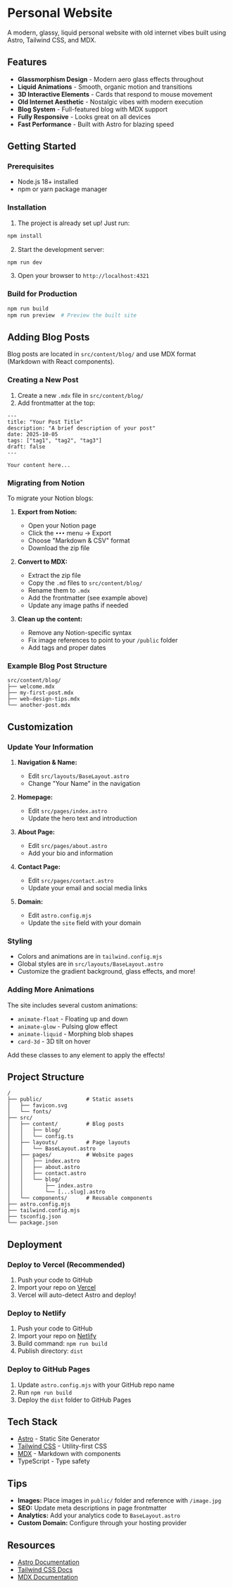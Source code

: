 # Personal Website

A modern, glassy, liquid personal website with old internet vibes built using Astro, Tailwind CSS, and MDX.

## Features

- **Glassmorphism Design** - Modern aero glass effects throughout
- **Liquid Animations** - Smooth, organic motion and transitions
- **3D Interactive Elements** - Cards that respond to mouse movement
- **Old Internet Aesthetic** - Nostalgic vibes with modern execution
- **Blog System** - Full-featured blog with MDX support
- **Fully Responsive** - Looks great on all devices
- **Fast Performance** - Built with Astro for blazing speed

## Getting Started

### Prerequisites

- Node.js 18+ installed
- npm or yarn package manager

### Installation

1. The project is already set up! Just run:

```bash
npm install
```

2. Start the development server:

```bash
npm run dev
```

3. Open your browser to `http://localhost:4321`

### Build for Production

```bash
npm run build
npm run preview  # Preview the built site
```

## Adding Blog Posts

Blog posts are located in `src/content/blog/` and use MDX format (Markdown with React components).

### Creating a New Post

1. Create a new `.mdx` file in `src/content/blog/`
2. Add frontmatter at the top:

```mdx
---
title: "Your Post Title"
description: "A brief description of your post"
date: 2025-10-05
tags: ["tag1", "tag2", "tag3"]
draft: false
---

Your content here...
```

### Migrating from Notion

To migrate your Notion blogs:

1. **Export from Notion:**
   - Open your Notion page
   - Click the `•••` menu → Export
   - Choose "Markdown & CSV" format
   - Download the zip file

2. **Convert to MDX:**
   - Extract the zip file
   - Copy the `.md` files to `src/content/blog/`
   - Rename them to `.mdx`
   - Add the frontmatter (see example above)
   - Update any image paths if needed

3. **Clean up the content:**
   - Remove any Notion-specific syntax
   - Fix image references to point to your `/public` folder
   - Add tags and proper dates

### Example Blog Post Structure

```
src/content/blog/
├── welcome.mdx
├── my-first-post.mdx
├── web-design-tips.mdx
└── another-post.mdx
```

## Customization

### Update Your Information

1. **Navigation & Name:**
   - Edit `src/layouts/BaseLayout.astro`
   - Change "Your Name" in the navigation

2. **Homepage:**
   - Edit `src/pages/index.astro`
   - Update the hero text and introduction

3. **About Page:**
   - Edit `src/pages/about.astro`
   - Add your bio and information

4. **Contact Page:**
   - Edit `src/pages/contact.astro`
   - Update your email and social media links

5. **Domain:**
   - Edit `astro.config.mjs`
   - Update the `site` field with your domain

### Styling

- Colors and animations are in `tailwind.config.mjs`
- Global styles are in `src/layouts/BaseLayout.astro`
- Customize the gradient background, glass effects, and more!

### Adding More Animations

The site includes several custom animations:
- `animate-float` - Floating up and down
- `animate-glow` - Pulsing glow effect
- `animate-liquid` - Morphing blob shapes
- `card-3d` - 3D tilt on hover

Add these classes to any element to apply the effects!

## Project Structure

```
/
├── public/              # Static assets
│   ├── favicon.svg
│   └── fonts/
├── src/
│   ├── content/         # Blog posts
│   │   ├── blog/
│   │   └── config.ts
│   ├── layouts/         # Page layouts
│   │   └── BaseLayout.astro
│   ├── pages/           # Website pages
│   │   ├── index.astro
│   │   ├── about.astro
│   │   ├── contact.astro
│   │   └── blog/
│   │       ├── index.astro
│   │       └── [...slug].astro
│   └── components/      # Reusable components
├── astro.config.mjs
├── tailwind.config.mjs
├── tsconfig.json
└── package.json
```

## Deployment

### Deploy to Vercel (Recommended)

1. Push your code to GitHub
2. Import your repo on [Vercel](https://vercel.com)
3. Vercel will auto-detect Astro and deploy!

### Deploy to Netlify

1. Push your code to GitHub
2. Import your repo on [Netlify](https://netlify.com)
3. Build command: `npm run build`
4. Publish directory: `dist`

### Deploy to GitHub Pages

1. Update `astro.config.mjs` with your GitHub repo name
2. Run `npm run build`
3. Deploy the `dist` folder to GitHub Pages

## Tech Stack

- [Astro](https://astro.build) - Static Site Generator
- [Tailwind CSS](https://tailwindcss.com) - Utility-first CSS
- [MDX](https://mdxjs.com) - Markdown with components
- TypeScript - Type safety

## Tips

- **Images:** Place images in `public/` folder and reference with `/image.jpg`
- **SEO:** Update meta descriptions in page frontmatter
- **Analytics:** Add your analytics code to `BaseLayout.astro`
- **Custom Domain:** Configure through your hosting provider

## Resources

- [Astro Documentation](https://docs.astro.build)
- [Tailwind CSS Docs](https://tailwindcss.com/docs)
- [MDX Documentation](https://mdxjs.com/docs)



